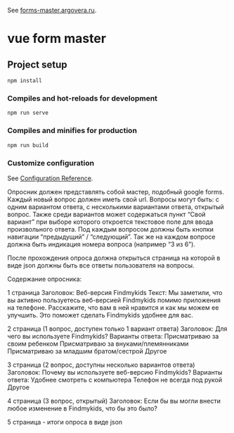 See [forms-master.argovera.ru](https://forms-master.argovera.ru).

# vue form master

## Project setup
```
npm install
```

### Compiles and hot-reloads for development
```
npm run serve
```

### Compiles and minifies for production
```
npm run build
```

### Customize configuration
See [Configuration Reference](https://cli.vuejs.org/config/).


Опросник должен представлять собой мастер, подобный google forms. Каждый новый вопрос должен иметь свой url. Вопросы могут быть: 
с одним вариантом ответа, с несколькими вариантами ответа, открытый вопрос. Также среди вариантов может содержаться 
пункт “Свой вариант” при выборе которого откроется текстовое поле для ввода произвольного ответа. 
Под каждым вопросом должны быть кнопки навигации “предыдущий” / “следующий”. 
Так же на каждом вопросе должна быть индикация номера вопроса (например “3 из 6”).

После прохождения опроса должна открыться страница на которой в виде json должны быть все ответы пользователя на вопросы.

Содержание опросника:

1 страница
Заголовок: Веб-версия Findmykids
Текст: Мы заметили, что вы активно пользуетесь веб-версией Findmykids помимо приложения на телефоне. Расскажите, что вам 
в ней нравится и как мы можем ее улучшить. Это поможет сделать Findmykids удобнее для вас.

2 страница (1 вопрос, доступен только 1 вариант ответа)
Заголовок: Для чего вы используете Findmykids?
Варианты ответа:
Присматриваю за своим ребенком
Присматриваю за внуками/племянниками
Присматриваю за младшим братом/сестрой
Другое

3 страница (2 вопрос, доступны несколько вариантов ответа)
Заголовок: Почему вы используете веб-версию Findmykids?
Варианты ответа:
Удобнее смотреть с компьютера
Телефон не всегда под рукой
Другое

4 страница (3 вопрос, открытый)
Заголовок: Если бы вы могли внести любое изменение в Findmykids, что бы это было?

5 страница - итоги опроса в виде json
